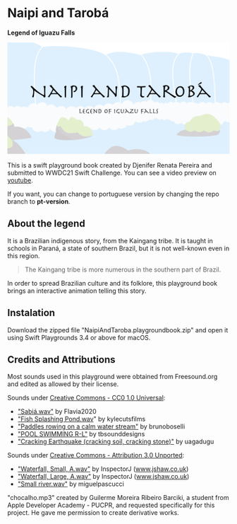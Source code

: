 # Naipi and Tarobá
**Legend of Iguazu Falls**

![Naipi and Tarobá](poster.png)

This is a swift playground book created by Djenifer Renata Pereira and submitted to WWDC21 Swift Challenge. You can see a video preview on [youtube](https://youtu.be/NP4XIpNLOc4).

If you want, you can change to portuguese version by changing the repo branch to **pt-version**.

## About the legend

It is a Brazilian indigenous story, from the Kaingang tribe.
It is taught in schools in Paraná, a state of southern Brazil, but it is not well-known even in this region.

> The Kaingang tribe is more numerous in the southern part of Brazil.

In order to spread Brazilian culture and its folklore,
this playground book brings an interactive animation telling this story.

## Instalation

Download the zipped file "NaipiAndTaroba.playgroundbook.zip" and open it using Swift Playgrounds 3.4 or above for macOS.

## Credits and Attributions

Most sounds used in this playground were obtained from Freesound.org and edited as allowed by their license.

Sounds under [Creative Commons - CC0 1.0 Universal](http://creativecommons.org/publicdomain/zero/1.0/):
- ["Sabiá.wav"](https://freesound.org/people/Flavia2020/sounds/533411/) by Flavia2020
- ["Fish Splashing Pond.wav](https://freesound.org/people/kylecutsfilms/sounds/443380/)" by kylecutsfilms
- ["Paddles rowing on a calm water stream"](https://freesound.org/people/brunoboselli/sounds/249707/) by brunoboselli
- ["POOL SWIMMING R-L"](https://freesound.org/people/tbsounddesigns/sounds/530153/) by tbsounddesigns
- ["Cracking Earthquake (cracking soil, cracking stone)"](https://freesound.org/people/uagadugu/sounds/222521/) by uagadugu

Sounds under [Creative Commons - Attribution 3.0 Unported](http://creativecommons.org/licenses/by/3.0/):
- ["Waterfall, Small, A.wav"](https://freesound.org/people/InspectorJ/sounds/365915/) by InspectorJ (www.jshaw.co.uk)
- ["Waterfall, Large, A.wav"](https://freesound.org/people/InspectorJ/sounds/335992/) by InspectorJ (www.jshaw.co.uk)
- ["Small river.wav"](https://freesound.org/people/miguelpascucci/sounds/350480/) by miguelpascucci

"chocalho.mp3" created by Guilerme Moreira Ribeiro Barciki, a student from Apple Developer Academy - PUCPR, and requested specifically for this project.
He gave me permission to create derivative works.
